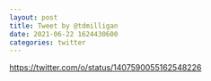 ```yaml
--- 
layout: post 
title: Tweet by @tdmilligan 
date: 2021-06-22 1624430600 
categories: twitter 
--- 
```

https://twitter.com/o/status/1407590055162548226